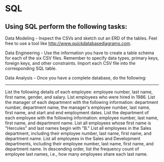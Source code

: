 # SQL

Using SQL perform the following tasks:
--------------------------------------
Data Modeling - Inspect the CSVs and sketch out an ERD of the tables. Feel free to use a tool like http://www.quickdatabasediagrams.com.

Data Engineering - Use the information you have to create a table schema for each of the six CSV files. Remember to specify data types, primary keys, foreign keys, and other constraints. Import each CSV file into the corresponding SQL table.

Data Analysis - Once you have a complete database, do the following:
_____________________________________________________________________
List the following details of each employee: employee number, last name, first name, gender, and salary.
List employees who were hired in 1986.
List the manager of each department with the following information: department number, department name, the manager's employee number, last name, first name, and start and end employment dates.
List the department of each employee with the following information: employee number, last name, first name, and department name.
List all employees whose first name is "Hercules" and last names begin with "B."
List all employees in the Sales department, including their employee number, last name, first name, and department name.
List all employees in the Sales and Development departments, including their employee number, last name, first name, and department name.
In descending order, list the frequency count of employee last names, i.e., how many employees share each last name.

